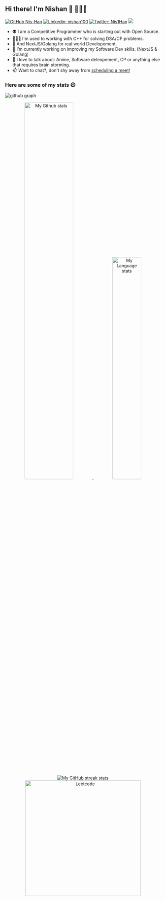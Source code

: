 ## Hi there! I'm Nishan 👋 🙋🏻‍♂️
[![GitHub Nis-Han](https://img.shields.io/github/followers/Nis-Han?label=follow&style=social)](https://github.com/Nis-Han)
[![Linkedin: nishan100](https://img.shields.io/badge/-Nishan%20Singh-blue?style=flat-square&logo=Linkedin&logoColor=white&link=https://www.linkedin.com/in/nishan100/)](https://www.linkedin.com/in/nishan100/)
[![Twitter: Nis1Han](https://img.shields.io/twitter/follow/Nis1Han?style=social)](https://twitter.com/Nis1Han)
![](https://komarev.com/ghpvc/?username=nis-han&color=green)

- 👽 I am a Competitive Programmer who is starting out with Open Source.
- 🏋🏼‍♂️ I'm used to working with C++ for solving DSA/CP problems.
- 🔧 And NextJS/Golang for real world Developement.
- 🌱 I’m currently working on improving my Software Dev skills. (NextJS & Golang)
- 💬 I love to talk about: Anime, Software deleopement, CP or anything else that requires brain storming.
- 📫 Want to chat?, don't shy away from [scheduling a meet!](https://cal.com/nis-han/hello-stranger)

### Here are some of my stats 😄


![github graph](https://github-readme-activity-graph.vercel.app/graph?username=Nis-Han&theme=react-dark)

<div align="center">
<a href="https://github.com/Nis-Han">
    <img
    src="https://github-readme-stats.vercel.app/api?username=Nis-Han&custom_title=Nishan's%20GitHub%20statistics&count_private=true&show_icons=true&theme=vision-friendly-dark&hide_border=true"
    alt="My Github stats"
    width = "56%"
    />
</a><a href="https://github.com/Nis-Han">
        <img
        src="https://github-readme-stats.vercel.app/api/top-langs/?username=Nis-han&layout=compact&theme=vision-friendly-dark&hide_border=true"
        alt="My Language stats"
        width = "43%"
        />
    </a>
</div>


<div align="center">
<a href="https://github.com/Nis-Han">
    <img
    src="https://github-readme-streak-stats-phi-opal.vercel.app/?user=Nis-Han&theme=vision-friendly-dark&hide_border=true"
    alt="My GitHub streak stats"
    />
</a> 
</div>


<div align = "center">
    <!--
<a href = "https://codeforces.com/profile/Retarded_Ape"><img src="https://codeforces-readme-stats.vercel.app/api/card?username=Retarded_Ape&theme=dark" alt="Codeforces" width="360px"/>
-->
</a><a href = "https://leetcode.com/Nis_Han/"><img src="https://leetcard.jacoblin.cool/Nis_Han?ext=contest" alt="Leetcode" width="375px"></a>
</div>



<!--
**Nis-Han/Nis-Han** is a ✨ _special_ ✨ repository because its `README.md` (this file) appears on your GitHub profile.

Here are some ideas to get you started:

- 🔭 I’m currently working on ...
- 🌱 I’m currently learning ...
- 👯 I’m looking to collaborate on ...
- 🤔 I’m looking for help with ...
- 💬 Ask me about ...
- 📫 How to reach me: ...
- 😄 Pronouns: ...
- ⚡ Fun fact: ...
-->
